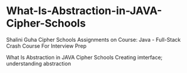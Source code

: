 # What-Is-Abstraction-in-JAVA-Cipher-Schools
Shalini Guha Cipher Schools Assignments on Course: Java - Full-Stack Crash Course For Interview Prep

What Is Abstraction in JAVA Cipher Schools
Creating imterface; understanding abstraction
